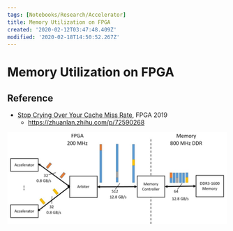 ```yaml
---
tags: [Notebooks/Research/Accelerator]
title: Memory Utilization on FPGA
created: '2020-02-12T03:47:48.409Z'
modified: '2020-02-18T14:50:52.267Z'
---
```


# Memory Utilization on FPGA



## Reference

- [Stop Crying Over Your Cache Miss Rate](), FPGA 2019
  - https://zhuanlan.zhihu.com/p/72590268



![cache miss](./Memory_Utilization_on_FPGA.assets/v2-cc6b776c9ee81da60a144074820006c3_1200x500.jpg)
